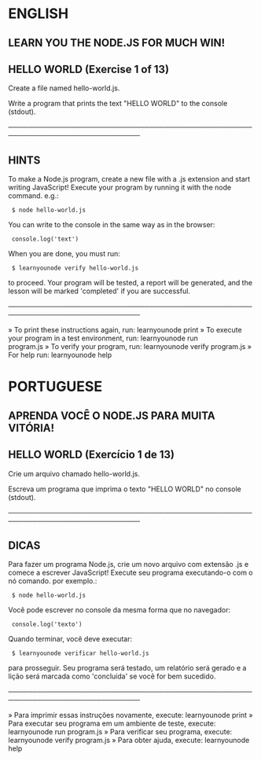  # ENGLISH

 ## LEARN YOU THE NODE.JS FOR MUCH WIN!

 ## HELLO WORLD (Exercise 1 of 13)

  Create a file named hello-world.js.

  Write a program that prints the text "HELLO WORLD" to the console
  (stdout).

 ─────────────────────────────────────────────────────────────────────────────

 ## HINTS

  To make a Node.js program, create a new file with a .js extension and
  start writing JavaScript! Execute your program by running it with the node
  command. e.g.:

     $ node hello-world.js

  You can write to the console in the same way as in the browser:

     console.log('text')

  When you are done, you must run:

     $ learnyounode verify hello-world.js

  to proceed. Your program will be tested, a report will be generated, and
  the lesson will be marked 'completed' if you are successful.

 ─────────────────────────────────────────────────────────────────────────────

   » To print these instructions again, run: learnyounode print
   » To execute your program in a test environment, run: learnyounode run                                               
     program.js
   » To verify your program, run: learnyounode verify program.js
   » For help run: learnyounode help

# PORTUGUESE

## APRENDA VOCÊ O NODE.JS PARA MUITA VITÓRIA!

## HELLO WORLD (Exercício 1 de 13)

  Crie um arquivo chamado hello-world.js.

  Escreva um programa que imprima o texto "HELLO WORLD" no console
  (stdout).

   ─────────────────────────────────────────────────────────────────────────────
   ## DICAS

  Para fazer um programa Node.js, crie um novo arquivo com extensão .js e
  comece a escrever JavaScript! Execute seu programa executando-o com o nó
  comando. por exemplo.:

     $ node hello-world.js

  Você pode escrever no console da mesma forma que no navegador:

     console.log('texto')

  Quando terminar, você deve executar:

     $ learnyounode verificar hello-world.js

  para prosseguir. Seu programa será testado, um relatório será gerado e
  a lição será marcada como 'concluída' se você for bem sucedido.

   ─────────────────────────────────────────────────────────────────────────────

   » Para imprimir essas instruções novamente, execute: learnyounode print
   » Para executar seu programa em um ambiente de teste, execute: learnyounode run
     program.js
   » Para verificar seu programa, execute: learnyounode verify program.js
   » Para obter ajuda, execute: learnyounode help